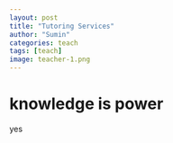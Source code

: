 ```yaml
---
layout: post
title: "Tutoring Services"
author: "Sumin"
categories: teach
tags: [teach]
image: teacher-1.png
---
```


# knowledge is power

yes
